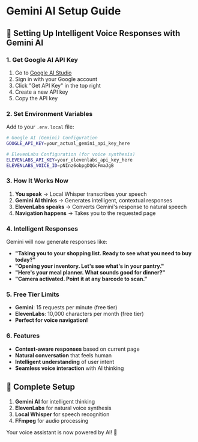# Gemini AI Setup Guide

## 🧠 Setting Up Intelligent Voice Responses with Gemini AI

### 1. Get Google AI API Key
1. Go to [Google AI Studio](https://aistudio.google.com/)
2. Sign in with your Google account
3. Click "Get API Key" in the top right
4. Create a new API key
5. Copy the API key

### 2. Set Environment Variables
Add to your `.env.local` file:

```bash
# Google AI (Gemini) Configuration
GOOGLE_API_KEY=your_actual_gemini_api_key_here

# ElevenLabs Configuration (for voice synthesis)
ELEVENLABS_API_KEY=your_elevenlabs_api_key_here
ELEVENLABS_VOICE_ID=pNInz6obpgDQGcFmaJgB
```

### 3. How It Works Now
1. **You speak** → Local Whisper transcribes your speech
2. **Gemini AI thinks** → Generates intelligent, contextual responses
3. **ElevenLabs speaks** → Converts Gemini's response to natural speech
4. **Navigation happens** → Takes you to the requested page

### 4. Intelligent Responses
Gemini will now generate responses like:
- **"Taking you to your shopping list. Ready to see what you need to buy today?"**
- **"Opening your inventory. Let's see what's in your pantry."**
- **"Here's your meal planner. What sounds good for dinner?"**
- **"Camera activated. Point it at any barcode to scan."**

### 5. Free Tier Limits
- **Gemini**: 15 requests per minute (free tier)
- **ElevenLabs**: 10,000 characters per month (free tier)
- **Perfect for voice navigation!**

### 6. Features
- **Context-aware responses** based on current page
- **Natural conversation** that feels human
- **Intelligent understanding** of user intent
- **Seamless voice interaction** with AI thinking

## 🎯 Complete Setup
1. **Gemini AI** for intelligent thinking
2. **ElevenLabs** for natural voice synthesis  
3. **Local Whisper** for speech recognition
4. **FFmpeg** for audio processing

Your voice assistant is now powered by AI! 🚀
